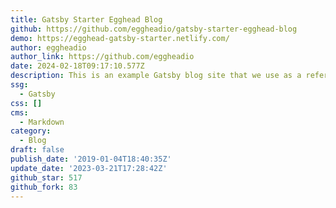 ```yaml
---
title: Gatsby Starter Egghead Blog
github: https://github.com/eggheadio/gatsby-starter-egghead-blog
demo: https://egghead-gatsby-starter.netlify.com/
author: eggheadio
author_link: https://github.com/eggheadio
date: 2024-02-18T09:17:10.577Z
description: This is an example Gatsby blog site that we use as a reference at egghead.
ssg:
  - Gatsby
css: []
cms:
  - Markdown
category:
  - Blog
draft: false
publish_date: '2019-01-04T18:40:35Z'
update_date: '2023-03-21T17:28:42Z'
github_star: 517
github_fork: 83
---
```

